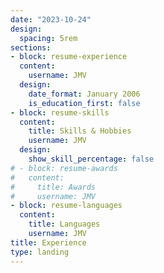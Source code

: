 ```yaml
---
date: "2023-10-24"
design:
  spacing: 5rem
sections:
- block: resume-experience
  content:
    username: JMV
  design:
    date_format: January 2006
    is_education_first: false
- block: resume-skills
  content:
    title: Skills & Hobbies
    username: JMV
  design:
    show_skill_percentage: false
# - block: resume-awards
#   content:
#     title: Awards
#     username: JMV
- block: resume-languages
  content:
    title: Languages
    username: JMV
title: Experience
type: landing
---
```

